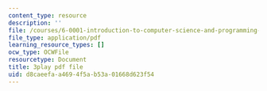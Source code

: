 ```yaml
---
content_type: resource
description: ''
file: /courses/6-0001-introduction-to-computer-science-and-programming-in-python-fall-2016/d8caeefaa4694f5ab53a01668d623f54_4WtaFLayz_w.pdf
file_type: application/pdf
learning_resource_types: []
ocw_type: OCWFile
resourcetype: Document
title: 3play pdf file
uid: d8caeefa-a469-4f5a-b53a-01668d623f54
---
```

